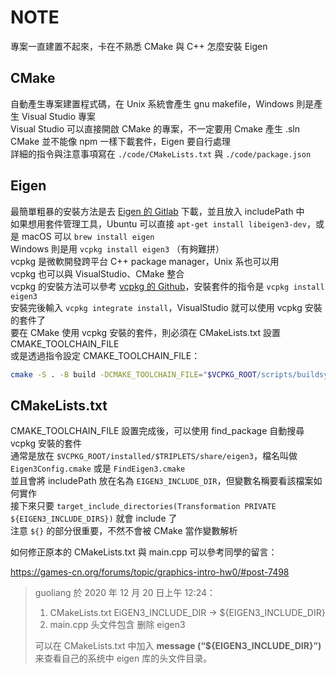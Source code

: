 # NOTE

專案一直建置不起來，卡在不熟悉 CMake 與 C++ 怎麼安裝 Eigen

## CMake

自動產生專案建置程式碼，在 Unix 系統會產生 gnu makefile，Windows 則是產生 Visual Studio 專案  
Visual Studio 可以直接開啟 CMake 的專案，不一定要用 Cmake 產生 .sln  
CMake 並不能像 npm 一樣下載套件，Eigen 要自行處理  
詳細的指令與注意事項寫在 `./code/CMakeLists.txt` 與 `./code/package.json`

## Eigen

最簡單粗暴的安裝方法是去 [Eigen 的 Gitlab](https://gitlab.com/libeigen/eigen) 下載，並且放入 includePath 中  
如果想用套件管理工具，Ubuntu 可以直接 `apt-get install libeigen3-dev`，或是 macOS 可以 `brew install eigen`  
Windows 則是用 `vcpkg install eigen3` （有夠難拼）  
vcpkg 是微軟開發跨平台 C++ package manager，Unix 系也可以用  
vcpkg 也可以與 VisualStudio、CMake 整合  
vcpkg 的安裝方法可以參考 [vcpkg 的 Github](https://github.com/microsoft/vcpkg)，安裝套件的指令是 `vcpkg install eigen3`  
安裝完後輸入 `vcpkg integrate install`，VisualStudio 就可以使用 vcpkg 安裝的套件了  
要在 CMake 使用 vcpkg 安裝的套件，則必須在 CMakeLists.txt 設置 CMAKE_TOOLCHAIN_FILE  
或是透過指令設定 CMAKE_TOOLCHAIN_FILE：

```bash
cmake -S . -B build -DCMAKE_TOOLCHAIN_FILE="$VCPKG_ROOT/scripts/buildsystems/vcpkg.cmake"
```

## CMakeLists.txt

CMAKE_TOOLCHAIN_FILE 設置完成後，可以使用 find_package 自動搜尋 vcpkg 安裝的套件  
通常是放在 `$VCPKG_ROOT/installed/$TRIPLETS/share/eigen3`，檔名叫做 `Eigen3Config.cmake` 或是 `FindEigen3.cmake`  
並且會將 includePath 放在名為 `EIGEN3_INCLUDE_DIR`，但變數名稱要看該檔案如何實作  
接下來只要 `target_include_directories(Transformation PRIVATE ${EIGEN3_INCLUDE_DIRS})` 就會 include 了  
注意 `${}` 的部分很重要，不然不會被 CMake 當作變數解析

如何修正原本的 CMakeLists.txt 與 main.cpp 可以參考同學的留言：

<https://games-cn.org/forums/topic/graphics-intro-hw0/#post-7498>

> guoliang 於 2020 年 12 月 20 日上午 12:24：
>
> 1. CMakeLists.txt
>    EiGEN3_INCLUDE_DIR -> ${EIGEN3_INCLUDE_DIR}
> 2. main.cpp
>    头文件包含 删除 eigen3
>
> 可以在 CMakeLists.txt 中加入 **message (“${EIGEN3_INCLUDE_DIR}”)** 来查看自己的系统中 eigen 库的头文件目录。
